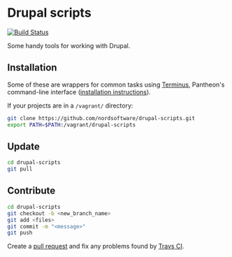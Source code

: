 # Drupal scripts

[![Build Status](https://travis-ci.org/nordsoftware/drupal-scripts.svg?branch=master)](https://travis-ci.org/nordsoftware/drupal-scripts)

Some handy tools for working with Drupal.

## Installation

Some of these are wrappers for common tasks using [Terminus](https://pantheon.io/docs/articles/local/cli/), Pantheon's command-line interface ([installation instructions](https://github.com/pantheon-systems/cli#installation)).

If your projects are in a `/vagrant/` directory:

```bash
git clone https://github.com/nordsoftware/drupal-scripts.git
export PATH=$PATH:/vagrant/drupal-scripts
```

## Update

```bash
cd drupal-scripts
git pull
```

## Contribute

```bash
cd drupal-scripts
git checkout -b <new_branch_name>
git add <files>
git commit -m "<message>"
git push
```
Create a [pull request](https://github.com/nordsoftware/drupal-scripts/pulls) and fix any problems found by [Travs CI](https://travis-ci.org/nordsoftware/drupal-scripts/pull_requests).
